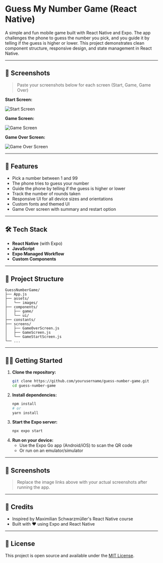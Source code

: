 # Guess My Number Game (React Native)

A simple and fun mobile game built with React Native and Expo. The app challenges the phone to guess the number you pick, and you guide it by telling if the guess is higher or lower. This project demonstrates clean component structure, responsive design, and state management in React Native.

---

## 📱 Screenshots

> Paste your screenshots below for each screen (Start, Game, Game Over)

**Start Screen:**

![Start Screen](./screenshots/start_screen.png)

**Game Screen:**

![Game Screen](./screenshots/game_screen.png)

**Game Over Screen:**

![Game Over Screen](./screenshots/gameover_screen.png)

---

## 🚀 Features

- Pick a number between 1 and 99
- The phone tries to guess your number
- Guide the phone by telling if the guess is higher or lower
- Track the number of rounds taken
- Responsive UI for all device sizes and orientations
- Custom fonts and themed UI
- Game Over screen with summary and restart option

---

## 🛠️ Tech Stack

- **React Native** (with Expo)
- **JavaScript**
- **Expo Managed Workflow**
- **Custom Components**

---

## 📂 Project Structure

```
GuessNumberGame/
├── App.js
├── assets/
│   └── images/
├── components/
│   ├── game/
│   └── ui/
├── constants/
├── screens/
│   ├── GameOverScreen.js
│   ├── GameScreen.js
│   └── GameStartScreen.js
└── ...
```

---

## 🧑‍💻 Getting Started

1. **Clone the repository:**
   ```sh
   git clone https://github.com/yourusername/guess-number-game.git
   cd guess-number-game
   ```
2. **Install dependencies:**
   ```sh
   npm install
   # or
   yarn install
   ```
3. **Start the Expo server:**
   ```sh
   npx expo start
   ```
4. **Run on your device:**
   - Use the Expo Go app (Android/iOS) to scan the QR code
   - Or run on an emulator/simulator

---

## 📸 Screenshots

> Replace the image links above with your actual screenshots after running the app.

---

## 🙌 Credits

- Inspired by Maximilian Schwarzmüller's React Native course
- Built with ❤️ using Expo and React Native

---

## 📄 License

This project is open source and available under the [MIT License](LICENSE).
